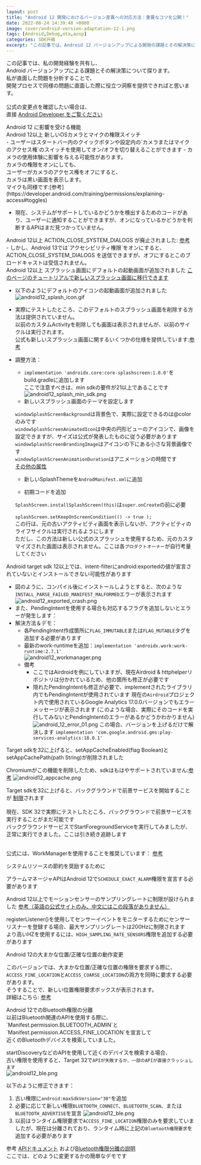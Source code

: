 ```yaml
---
layout: post
title: "Android 12 開発におけるバージョン差異への対応方法：重要なコツを公開！"
date: 2022-08-24 14:39:48 +0800
image: cover/android-version-adaptation-12-1.png
tags: [Android,Debug,ota,aosp]
categories: SDK升級
excerpt: "この記事では、Android 12 バージョンアップによる開発の課題とその解決策について紹介します。いくつかの重要なコツを共有することで、開発者がバージョン差異に対処する際に役立つ情報を提供し、スムーズに開発タスクを完了できるよう支援します。"
---
```


<p class="table_container">
  この記事では、私の開発経験を共有し、<br>
  Android バージョンアップによる課題とその解決策について探ります。<br>
  私が直面した問題を分析することで、<br>
  開発プロセスで同様の問題に直面した際に役立つ洞察を提供できればと思います。<br><br>
  公式の変更点を確認したい場合は、<br>
  直接
  <a href="https://developer.android.com/about/versions/13/changes/battery#restricted-background-battery-usage" target="_blank">
    Android Developer をご覧ください</a>
</p>

<div class="c-border-main-title-2">Android 12 に影響を受ける機能</div>
<div class="c-border-content-title-4">
   Android 12以上 新しいOSカメラとマイクの権限スイッチ
</div>
  - ユーザーはスタートバー内のクイックボタンや設定内の`カメラまたはマイクのアクセス権`のスイッチを使用してオン/オフを切り替えることができます
  - カメラの使用体験に影響を与える可能性があります。<br>
  カメラの権限をオンにしても、<br>
  ユーザーがカメラのアクセス権をオフにすると、<br>
  カメラは黒い画面を表示します。<br>
  マイクも同様です:[参考](https://developer.android.com/training/permissions/explaining-access#toggles)

  - 現在、システムがサポートしているかどうかを検出するためのコードがあり、ユーザーに通知することができますが、オンになっているかどうかを判断するAPIはまだ見つかっていません。
  <script src="https://gist.github.com/waitzShigoto/c7469603bb0f6b6b533447c7d7c9e0cf.js"></script>

  <div class="c-border-content-title-4">
     Android 12以上 ACTION_CLOSE_SYSTEM_DIALOGS が廃止されました:  
     <a href="https://developer.android.com/about/versions/12/behavior-changes-all#close-system-dialogs" target="_blank">参考</a>
  </div>
   - しかし、Android 13では`アクセシビリティ権限`をオンにすると、ACTION_CLOSE_SYSTEM_DIALOGS を送信できますが、オフにするとこのブロードキャストは受信されません。

   <div class="c-border-content-title-4">
      Android 12以上 スプラッシュ画面にデフォルトの起動画面が追加されました
      <a href="https://developer.android.com/guide/topics/ui/splash-screen/migrate" target="_blank">このページのチュートリアルで新しいスプラッシュ画面に移行できます</a>
   </div>

   - 以下のようにデフォルトのアイコンの起動画面が追加されました<br>
     ![android12_splash_icon.gif](/images/others/android12_splash_icon.gif)
   - 実際にテストしたところ、このデフォルトのスプラッシュ画面を削除する方法は提供されていません。<br>
     以前のカスタムActivityを削除しても画面は表示されませんが、以前のサイクルは実行されます。<br>
     公式も新しいスプラッシュ画面に関するいくつかの仕様を提供しています:<a href="https://developer.android.com/guide/topics/ui/splash-screen#elements" target="_blank">参考</a><br>

   - 調整方法：<br>
     - `implementation 'androidx.core:core-splashscreen:1.0.0'`をbuild.gradleに追加します<br>
     ここで注意すべきは、min sdkの要件が21以上であることです<br>
     ![android12_splash_min_sdk.png](/images/others/android12_splash_min_sdk.png)
     - 新しいスプラッシュ画面のテーマを設定します
     <script src="https://gist.github.com/waitzShigoto/dd55d7b2cb70cedf158763083390d426.js"></script>
      `windowSplashScreenBackground`は背景色で、実際に設定できるのは@colorのみです<br>
      `windowSplashScreenAnimatedIcon`は中央の円形ビューのアイコンで、画像を設定できますが、サイズは公式が発表したものに従う必要があります<br>
      `windowSplashScreenBrandingImage`はアイコンの下にある小さな背景画像です<br>
      `windowSplashScreenAnimationDuration`はアニメーションの時間です<br>
      <a href="https://developer.android.com/guide/topics/ui/splash-screen#set-theme" target="_blank">その他の属性</a>
      <br>

     - 新しいSplashThemeを`AndrodManifest.xml`に追加

     - 初期コードを追加
     <script src="https://gist.github.com/waitzShigoto/7799d22f3d2839965678d9f75435bda5.js"></script>

     `SplashScreen.installSplashScreen(this)`は`super.onCreate`の前に必要<br>
     <br>
     `splashScreen.setKeepOnScreenCondition(() -> true );`<br>
     この行は、元の古いアクティビティ画面を表示しないが、アクティビティのライフサイクルは実行されるようにします<br>
     ただし、この方法は新しい公式のスプラッシュを使用するため、元のカスタマイズされた画面は表示されません。ここは各`プロダクトオーナー`が自行考量してください


  <div class="c-border-content-title-4">
    Android target sdk 12以上では、intent-filterにandroid:exportedの値が宣言されていないとインストールできない可能性があります
  </div>

  - 図のように、コンパイル後にインストールしようとすると、次のような`INSTALL_PARSE_FAILED_MANIFEST_MALFORMED`エラーが表示されます
   ![android12_exported_crash.png](/images/others/android12_exported_crash.png)<br>
  - また、PendingIntentを使用する場合も対応するフラグを追加しないとエラーが発生します：
    <script src="https://gist.github.com/waitzShigoto/7ba7f042607cde3cb472af503088bce9.js"></script>
  - 解決方法＆デモ：<br>
    - 各PendingIntent作成箇所に`FLAG_IMMUTABLE`または`FLAG_MUTABLE`タグを追加する必要があります<br>
    - 最新のwork-runtimeを追加：`implementation 'androidx.work:work-runtime:2.7.1'`<br>
    ![android12_workmanager.png](/images/others/android12_workmanager.png)<br>
    - 備考<br>
      - ここではAirdroidを例にしていますが、現在Airdroid & httphelperリポジトリは分かれているため、他の箇所も修正が必要です
      - 隠れたPendingIntentも修正が必要で、implementされたライブラリ内でもPendingIntentが使用されています
      現在の`Airdroid`プロジェクト内で使用されているGoogle Analytics 17.0.0バージョンでもエラーメッセージが表示されます
      (このような場合、実際にそのコードを実行してみないとPendingIntentのエラーがあるかどうかわかりません)
      ![android_12_error_01.png](/images/others/android_12_error_01.png)
      この場合、バージョンを上げるだけで解決します
      `implementation 'com.google.android.gms:play-services-analytics:18.0.1'`

  <div class="c-border-content-title-4">
    Target sdkを32に上げると、setAppCacheEnabled(flag Boolean)とsetAppCachePath(path String)が削除されました   
  </div>

   Chromiumがこの機能を削除したため、sdkはもはやサポートされていません:<a href="https://web.dev/appcache-removal/" target="_blank">参考</a>
  ![android12_appcache.png](/images/others/android12_appcache.png)

  <div class="c-border-content-title-4">
    Target sdkを32に上げると、バックグラウンドで前景サービスを開始することが
      <a href="https://developer.android.com/guide/components/foreground-services#background-start" target="_blank">制限</a>されます
  </div><br>
  現在、SDK 32で実際にテストしたところ、バックグラウンドで前景サービスを実行することがまだ可能です<br>
  バックグラウンドサービスでStartForegroundServiceを実行してみましたが、正常に実行できました。ここは引き続き追跡します<br><br>

  公式には、WorkManagerを使用することを推奨しています：
  <a href="https://developer.android.com/about/versions/12/foreground-services?hl=zh-cn#recommended-alternative" target="_blank">参考</a>


  <div class="c-border-content-title-4">
    システムリソースの節約を奨励するために
  </div>

 アラームマネージャAPIはAndroid 12で`SCHEDULE_EXACT_ALARM`権限を宣言する必要があります


 <div class="c-border-content-title-4">
   Android 12以上でモーションセンサーのサンプリングレートに制限が設けられました
   <a href="https://developer.android.com/guide/topics/sensors/sensors_overview#sensors-rate-limiting" target="_blank">参考（英語の公式サイトのみ、中文にはこの段落がありません）</a>
 </div>

 registerListener()を使用してセンサーイベントをモニターするためにセンサーリスナーを登録する場合、最大サンプリングレートは200Hzに制限されます<br>
 より高いHZを使用するには、`HIGH_SAMPLING_RATE_SENSORS`権限を追加する必要があります<br>

 <div class="c-border-content-title-4">
    Android 12の大まかな位置/正確な位置の動作変更
 </div>

 このバージョンでは、大まかな位置/正確な位置の権限を要求する際に、<br>
 `ACCESS_FINE_LOCATION`と`ACCESS_COARSE_LOCATION`の両方を同時に要求する必要があります。<br>
 そうすることで、新しい位置権限要求ボックスが表示されます。<br>
 詳細はこちら: <a href="https://developer.android.com/training/location/permissions#approximate-request" target="_blank">参考</a>

 <div class="c-border-content-title-4">
    Android 12でのBluetooth権限の分離
 </div>
  以前はBluetooth関連のAPIを使用する際に、<br>
  `Manifest.permission.BLUETOOTH_ADMIN`と`Manifest.permission.ACCESS_FINE_LOCATION`を宣言して<br>
  近くのBluetoothデバイスを検索していました。<br>

  startDiscoveryなどのAPIを使用して近くのデバイスを検索する場合、<br>
  古い権限を使用すると、Target 32で`APIが失敗するか、一部のAPIが直接クラッシュします`<br>
  ![android12_ble.png](/images/others/android12_ble_crash.png)<br>

  以下のように修正できます：<br>
  1. 古い権限に`android:maxSdkVersion="30"`を追加
  2. 必要に応じて新しい権限`BLUETOOTH_CONNECT`、`BLUETOOTH_SCAN`、または`BLUETOOTH_ADVERTISE`を宣言
  ![android12_ble.png](/images/others/android12_ble.png)
  3. 以前はランタイム権限要求で`ACCESS_FINE_LOCATION`権限のみを要求していましたが、現在は分離されており、ランタイム時に上記の`Bluetooth権限要求`を追加する必要があります<br>


  参考
  <a href="https://developer.android.com/reference/android/bluetooth/BluetoothAdapter#startDiscovery()" target="_blank">APIドキュメント</a>
    および<a href="https://developer.android.com/guide/topics/connectivity/bluetooth/permissions#declare-android12-or-higher" target="_blank">Bluetooth権限分離の説明</a><br>
  ここでは、どのように変更するかの簡単なデモです<br>
  <script src="https://gist.github.com/waitzShigoto/cd5950dcc9247ea889e835a4085694f8.js"></script>
